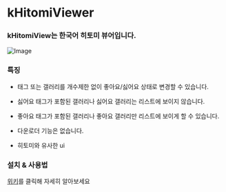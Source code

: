 # kHitomiViewer

### kHitomiView는 한국어 히토미 뷰어입니다.

![Image](https://github.com/user-attachments/assets/0cf487cc-1f90-49cf-8a8a-e914c293848e)

### 특징

- 태그 또는 갤러리를 개수제한 없이 좋아요/싫어요 상태로 변경할 수 있습니다.

- 싫어요 태그가 포함된 갤러리나 싫어요 갤러리는 리스트에 보이지 않습니다.

- 좋아요 태그가 포함된 갤러리나 좋아요 갤러리만 리스트에 보이게 할 수 있습니다.

- 다운로더 기능은 없습니다.

- 히토미와 유사한 ui

### 설치 & 사용법

[위키](https://github.com/crossSiteKikyo/kHitomiViewer/wiki)를 클릭해 자세히 알아보세요